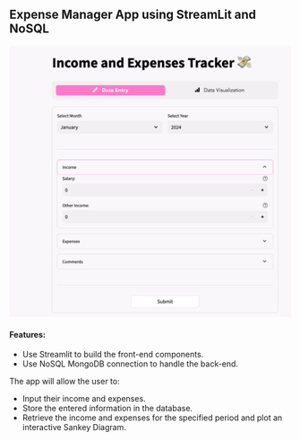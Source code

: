 ## Expense Manager App using StreamLit and NoSQL
![Alt text](image.png)

#### Features:
- Use Streamlit to build the front-end components.
- Use NoSQL MongoDB connection to handle the back-end.


The app will allow the user to:
- Input their income and expenses.
- Store the entered information in the database.
- Retrieve the income and expenses for the specified period and plot an interactive Sankey Diagram.